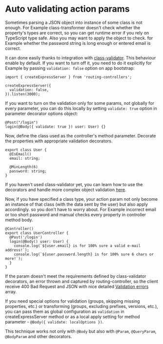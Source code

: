 # Auto validating action params

Sometimes parsing a JSON object into instance of some class is not enough. For Example class-transformer doesn't check whether the property's types are correct, so you can get runtime error if you rely on TypeScript type safe. Also you may want to apply the object to check. for Example whether the password string is long enough or entered email is correct.

It can done easily thanks to integration with [class-validator](https://github.com/typestack/class-validator). This behaviour enable by default. If you want to turn off it, you need to do it explicitly for Example by passing `validation: false` option on app bootstrap:

```
import { createExpressServer } from 'routing-controllers';

createExpressServer({
  validation: false,
}).listen(3000);
```

If you want to turn on the validation only for some params, not globally for every parameter, you can do this locally by setting `validate: true` option in parameter decorator options object:

```
@Post("/login")
login(@Body({ validate: true }) user: User) {}
```

Now, define the class used as the controller's method parameter. Decorate the properties with appropriate validation decorators.

```
export class User {
  @IsEmail()
  email: string;

  @MinLength(6)
  password: string;
}
```

If you haven't used class-validator yet, you can learn how to use the decorators and handle more complex object validation [here](https://github.com/typestack/class-validator).

Now, if you have specified a class type, your action param not only become an instance of that class (with the data sent by the user) but also apply accordingly. so you don't have to worry about. For Example incorrect email or too short password and manual checks every property in controller method body.

```
@Controller()
export class UserController {
  @Post('/login')
  login(@Body() user: User) {
    console.log(`${user.email} is for 100% sure a valid e-mail address!`);
    console.log(`${user.password.length} is for 100% sure 6 chars or more!`);
  }
}
```

If the param doesn't meet the requirements defined by class-validator decorators, an error thrown and captured by routing-controller, so the client receive 400 Bad Request and JSON with nice detailed [Validation errors](https://github.com/typestack/class-validator#validation-errors) array.

If you need special options for validation (groups, skipping missing properties, etc.) or transforming (groups, excluding prefixes, versions, etc.), you can pass them as global configuration as `validation` in createExpressServer method or as a local apply setting for method parameter - `@Body({ validate: localOptions })`.

This technique works not only with `@Body` but also with `@Param`, `@QueryParam`, `@BodyParam` and other decorators.
